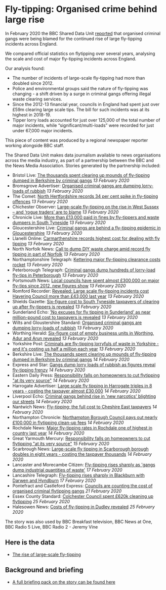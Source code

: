 # Fly-tipping: Organised crime behind large rise

In February 2020 the BBC Shared Data Unit [reported](https://www.bbc.co.uk/news/uk-england-50660138) that organised criminal gangs were being blamed for the continued rise of large fly-tipping incidents across England.

We compared official statistics on flytipping over several years, analysing the scale and cost of major fly-tipping incidents across England.

Our analysis found:

- The number of incidents of large-scale fly-tipping had more than doubled since 2012.
- Police and environmental groups said the nature of fly-tipping was changing - a shift driven by a surge in criminal gangs offering illegal waste clearing services.
- Since the 2012-13 financial year, councils in England had spent just over £59m clearing large scale tips. The bill for such incidents was at its highest in 2018-19.
- Tipper lorry loads accounted for just over 125,000 of the total number of major incidents, while “significant/multi-loads” were recorded for just under 67,000 major incidents.

This piece of content was produced by a regional newspaper reporter working alongside BBC staff.

The Shared Data Unit makes data journalism available to news organisations across the media industry, as part of a partnership between the BBC and the News Media Association. Stories generated by the partnership included:

* Bristol Live: [The thousands spent clearing up mounds of fly-tipping dumped in Berkshire by criminal gangs](https://www.getreading.co.uk/news/reading-berkshire-news/thousands-spent-clearing-up-mounds-17727242) *13 February 2020*
* Bromsgrove Advertiser: [Organised criminal gangs are dumping lorry-loads of rubbish](https://www.bromsgroveadvertiser.co.uk/news/regional/gloucestershire/18232344.organised-criminal-gangs-dumping-lorry-loads-rubbish/)  *13 February 2020*
* The Comet: [North Hertfordshire records 34 per cent spike in fly-tipping offences](https://www.thecomet.net/news/nhdc-fly-tipping-offences-34-higher-than-previous-year-1-6511721) *13 February 2020*
* Chichester Observer: [Large-scale fly-tipping on the rise in West Sussex – and ‘rogue traders’ are to blame](https://www.chichester.co.uk/news/crime/large-scale-fly-tipping-rise-west-sussex-and-rogue-traders-are-blame-1571563) *13 February 2020*
* Chronicle Live: [More than £13,000 paid in fines by fly-tippers and waste dumpers in South Tyneside](https://www.chroniclelive.co.uk/news/north-east-news/more-13000-paid-fines-fly-17741494) *13 February 2020*
* Gloucestershire Live: [Criminal gangs are behind a fly-tipping epidemic in Gloucestershire](https://www.gloucestershirelive.co.uk/news/gloucester-news/lorry-loads-rubbish-being-dumped-3841309) *13 February 2020*
* Llanelli Online: [Carmarthenshire records highest cost for dealing with fly tipping](http://www.llanellionline.news/carmarthenshire-records-highest-cost-for-dealing-with-fly-tipping) *13 February 2020*
* North Norfolk News: [Call to dump DIY waste charge amid record fly tipping in part of Norfolk](https://www.northnorfolknews.co.uk/news/most-fly-tipping-in-north-norfolk-in-seven-years-as-council-leader-calls-for-diy-charges-to-be-dumped-1-6512215) *13 February 2020*
* Northamptonshire Telegraph: [Kettering major fly-tipping clearance costs rocket](https://www.northantstelegraph.co.uk/news/environment/kettering-major-fly-tipping-clearance-costs-rocket-1574105) *13 February 2020*
* Peterborough Telegraph: [Criminal gangs dump hundreds of lorry-load fly-tips in Peterborough](https://www.peterboroughtoday.co.uk/news/crime/criminal-gangs-dump-hundreds-lorry-load-fly-tips-peterborough-1555302) *13 February 2020*
* Portsmouth News: [Local councils have spent almost £300,000 on major fly-tips since 2012, new figures show](https://www.portsmouth.co.uk/news/politics/council/local-councils-have-spent-almost-ps300000-major-fly-tips-2012-new-figures-show-1556481) *13 February 2020*
* Romford Recorder: [Revealed: Large scale fly-tipping incidents cost Havering Council more than £43,000 last year](https://www.romfordrecorder.co.uk/news/havering-council-major-fly-tipping-incidents-1-6511681) *13 February 2020*
* Shields Gazette: [Six-figure cost to South Tyneside taxpayers of clearing up after fly-tippers is revealed](https://www.shieldsgazette.com/news/environment/six-figure-cost-south-tyneside-taxpayers-clearing-after-fly-tippers-revealed-1563968) *13 February 2020*
* Sunderland Echo: ['No excuses for fly tipping in Sunderland' as near million-pound cost to taxpayers is revealed](https://www.sunderlandecho.com/news/people/no-excuses-fly-tipping-sunderland-near-million-pound-cost-taxpayers-revealed-1564452) *13 February 2020*
* Wilts and Gloustershire Standard: [Organised criminal gangs are dumping lorry-loads of rubbish](https://www.wiltsglosstandard.co.uk/news/18232344.organised-criminal-gangs-dumping-lorry-loads-rubbish) *13 February 2020*
* Worthing Herald: [Six-figure cost of empty business units in Worthing, Adur and Arun revealed](https://www.worthingherald.co.uk/business/six-figure-cost-empty-business-units-worthing-adur-and-arun-revealed-1384378) *13 February 2020*
* Yorkshire Post: [Criminals are fly-tipping lorryfuls of waste in Yorkshire - and it's costing us half a million each year](https://www.yorkshirepost.co.uk/news/crime/criminals-are-fly-tipping-lorryfuls-of-waste-in-yorkshire-and-it-s-costing-us-half-a-million-each-year-1-10253799) *13 February 2020*
* Berkshire Live: [The thousands spent clearing up mounds of fly-tipping dumped in Berkshire by criminal gangs](https://www.getreading.co.uk/news/reading-berkshire-news/thousands-spent-clearing-up-mounds-17727242) *14 February 2020*
* Express and Star: [Gangs dump lorry loads of rubbish as figures reveal fly-tipping frenzy](https://www.expressandstar.com/news/crime/2020/02/15/gangs-dump-lorry-loads-of-rubbish-as-figures-reveal-fly-tipping-frenzy/) *14 February 2020*
* Eastern Daily Press: [Responsibility falls on homeowners to cut flytipping "at its very source"](https://www.edp24.co.uk/news/crime/major-fly-tipping-on-the-increase-across-norfolk-1-6516483) *14 February 2020*
* Harrogate Advertiser: [Large scale fly tipping in Harrogate triples in 8 years - costing the taxpayer almost £30,000](https://www.harrogateadvertiser.co.uk/news/politics/council/large-scale-fly-tipping-harrogate-triples-8-years-costing-taxpayer-almost-ps30000-1613403) *14 February 2020*
* Liverpool Echo: [Criminal gangs behind rise in 'new narcotics' blighting our streets](https://www.liverpoolecho.co.uk/news/liverpool-news/criminal-gangs-behind-rise-new-17745776) *14 February 2020*
* Nantwich News: [Fly-tipping: the full cost to Cheshire East taxpayers](https://thenantwichnews.co.uk/2020/02/14/fly-tipping-the-full-cost-to-cheshire-east-taxpayers/) *14 February 2020*
* Northampton Chronicle: [Northampton Borough Council pays out nearly £100,000 in flytipping clean-up fees](https://www.northamptonchron.co.uk/news/people/northampton-borough-council-pays-out-nearly-ps100000-flytipping-clean-fees-1740737) *14 February 2020*
* Rochdale News: [Major fly-tipping rates in Rochdale one of highest in country last year](https://www.rochdaleonline.co.uk/news-features/2/news-headlines/132756/major-flytipping-rates-in-rochdale-one-of-highest-in-country-last-year) *14 February 2020*
* Great Yarmouth Mercury: [Responsibility falls on homeowners to cut flytipping "at its very source"](https://www.greatyarmouthmercury.co.uk/news/major-fly-tipping-on-the-increase-across-norfolk-1-6516483) *15 February 2020*
* Scarbrough News: [Large-scale fly tipping in Scarborough borough doubles in eight years - costing the taxpayer thousands](https://www.thescarboroughnews.co.uk/news/politics/council/large-scale-fly-tipping-scarborough-borough-doubles-eight-years-costing-taxpayer-thousands-1758293) *14 February 2020*
* Lancaster and Morecambe Citizen: [Fly-tipping rises sharply as 'gangs dump industrial quantities of waste'](https://www.thelancasterandmorecambecitizen.co.uk/news/18239969.lorries-involved-east-lancs-fly-tipping-rises-sharply/) *17 February 2020*
* Lancashire Telegraph: [Fly-tipping rises sharply in Blackburn with Darwen and Hyndburn](https://www.lancashiretelegraph.co.uk/news/18239969.lorries-involved-east-lancs-fly-tipping-rises-sharply/) *17 February 2020* 
* Pontefract and Castleford Express: [Councils are counting the cost of organised criminal flytipping gangs](https://www.pontefractandcastlefordexpress.co.uk/news/crime/councils-are-counting-cost-organised-criminal-flytipping-gangs-1886398) *21 February 2020*
* Essex County Standard: [Colchester Council spent £620k cleaning up flytipping](https://www.gazette-news.co.uk/news/18257830.colchester-council-spent-620k-cleaning-flytipping/) *25 February 2020*
* Halesowen News: [Costs of fly-tipping in Dudley revealed](https://www.halesowennews.co.uk/news/18258176.costs-fly-tipping-dudley-revealed/) *25 February 2020*

The story was also used by BBC Breakfast television, BBC News at One, BBC Radio 5 Live, BBC Radio 2 - Jeremy Vine

## Here is the data 

* [The rise of large-scale fly-tipping](https://docs.google.com/document/d/1Xs5OrqJrYgFmERcIXJ_tUrUHKDHXHt_jLUPxcVkffuA/edit)

## Background and briefing

* [A full briefing pack on the story can be found here](https://docs.google.com/spreadsheets/d/1sCM9rUKaSQxZ-Mo92uQK7hBfFfaJ4nhDRHQEyncNlsM/edit#gid=0)

